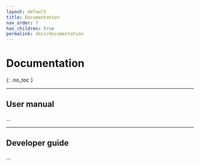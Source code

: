 ```yaml
---
layout: default
title: Documentation
nav_order: 7
has_children: true
permalink: docs/documentation
---
```


# Documentation
{: .no_toc }

---

## User manual

...

---

## Developer guide


...

